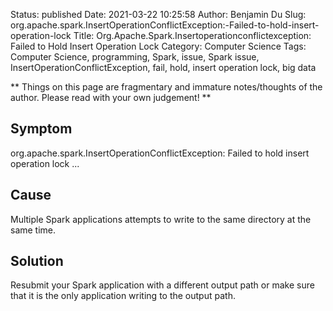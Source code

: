Status: published
Date: 2021-03-22 10:25:58
Author: Benjamin Du
Slug: org.apache.spark.InsertOperationConflictException:-Failed-to-hold-insert-operation-lock
Title: Org.Apache.Spark.Insertoperationconflictexception: Failed to Hold Insert Operation Lock
Category: Computer Science
Tags: Computer Science, programming, Spark, issue, Spark issue, InsertOperationConflictException, fail, hold, insert operation lock, big data

**
Things on this page are fragmentary and immature notes/thoughts of the author.
Please read with your own judgement!
**


## Symptom

org.apache.spark.InsertOperationConflictException: Failed to hold insert operation lock ...

## Cause

Multiple Spark applications attempts to write to the same directory at the same time.

## Solution

Resubmit your Spark application with a different output path 
or make sure that it is the only application writing to the output path.  